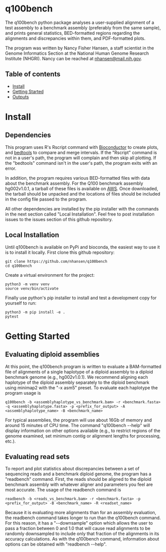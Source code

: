 # q100bench

The q100bench python package analyses a user-supplied alignment of a test assembly to a benchmark assembly (preferably from the same sample), and prints general statistics, BED-formatted regions regarding the alignments and discrepancies within them, and PDF-formatted plots.

The program was written by Nancy Fisher Hansen, a staff scientist in the Genome Informatics Section at the National Human Genome Research Institute (NHGRI). Nancy can be reached at nhansen@mail.nih.gov.

## Table of contents
- [Install](#install)
- [Getting Started](#getting-started)
- [Outputs](#outputs)

# Install

## Dependencies

This program uses R's Rscript command with [Bioconductor](https://www.bioconductor.org/) to create plots, and [bedtools](https://bedtools.readthedocs.io/en/latest/) to compare and merge intervals. If the "Rscript" command is not in a user's path, the program will complain and then skip all plotting. If the "bedtools" command isn't in the user's path, the program exits with an error.

In addition, the program requires various BED-formatted files with data about the benchmark assembly. For the Q100 benchmark assembly hg002v1.0.1, a tarball of these files is available on [AWS](https://s3-us-west-2.amazonaws.com/human-pangenomics/T2T/HG002/assemblies/polishing/HG002/v1.0/benchmark/resources/hg002v1.0.1.resources.tar.gz). Once downloaded, the tarball should be unpacked and the locations of files should be included in the config file passed to the program.

All other dependencies are installed by the pip installer with the commands in the next section called "Local Installation". Feel free to post installation issues to the issues section of this github repository.

## Local Installation

Until q100bench is available on PyPi and bioconda, the easiest way to use it is to install it locally. First clone this github repository:
```
git clone https://github.com/nhansen/q100bench
cd q100bench
```

Create a virtual environment for the project:
```
python3 -m venv venv
source venv/bin/activate
```

Finally use python's pip installer to install and test a development copy for yourself to run:
```
python3 -m pip install -e .
pytest
```
# Getting Started

## Evaluating diploid assemblies

At this point, the q100bench program is written to evaluate a BAM-formatted file of alignments of a single haplotype of a diploid assembly to a diploid benchmark genome (e.g., hg002v1.0.1). We recommend aligning each haplotype of the diploid assembly separately to the diploid benchmark using minimap2 with the "-x asm5" preset. To evaluate each haplotype the program usage is

	q100bench -b <assemblyhaplotype_vs_benchmark.bam> -r <benchmark.fasta> -q <assemblyhaplotype.fasta> -p <prefix_for_output> -A <assemblyhaplotype_name> -B <benchmark_name>

For typical assemblies, the program will use about 16Gb of memory and around 15 minutes of CPU time. The command "q100bench --help" will display information on other options available (e.g., to restrict regions of the genome examined, set minimum contig or alignment lengths for processing, etc.).

## Evaluating read sets

To report and plot statistics about discrepancies between a set of sequencing reads and a benchmark diploid genome, the program has a "readbench" command. First, the reads should be aligned to the diploid benchmark assembly with whatever aligner and parameters you feel are most accurate. The usage of the readbench command is

	readbench -b <reads_vs_benchmark.bam> -r <benchmark.fasta> -p <prefix_for_output> -B <benchmark_name> -R <readset_name>

Because it is evaluating more alignments than for an assembly evaluation, the readbench command takes longer to run than the q100bench command. For this reason, it has a "--downsample" option which allows the user to pass a fraction between 0 and 1.0 that will cause read alignments to be randomly downsampled to include only that fraction of the alignments in its accuracy calculations. As with the q100bench command, information about options can be obtained with "readbench --help".


